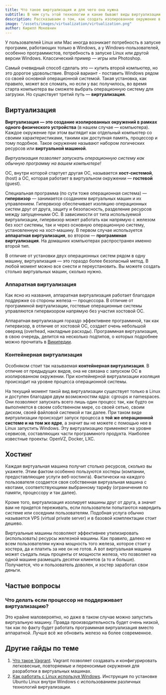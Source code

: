 ```yaml
---
title: Что такое виртуализация и для чего она нужна
subtitle: В чем суть этой технологии и какие бывают виды виртуализации.
description: Рассказываем о том, как создать изолированное окружение в рамках одного компьютера
image: "/assets/images/virtualization/virtualization.png"
author: Кирилл Мокевнин
---
```


У пользователей Linux или Mac иногда возникает потребность в запуске программ, работающих только в Windows, а у Windows-пользователей, особенно программистов, потребность в запуске Linux или другой версии Windows. Классический пример — игры или Photoshop.

<Banner name="intensive-devops"/>

Самый очевидный способ сделать это — купить второй компьютер, но это дорогое удовольствие. Второй вариант - поставить Windows рядом со своей основной операционной системой. Такая установка, как правило, может все сломать, но если у вас получилось, во время старта компьютера вы сможете выбрать операционную систему для загрузки. Но существует третий путь — **виртуализация**.

## Виртуализация

**Виртуализация — это создание изолированных окружений в рамках одного физического устройства** (в нашем случае — компьютера). Каждое окружение при этом выглядит как отдельный компьютер со своими характеристиками, такими как доступная память, процессор и тому подобное. Такое окружение называют набором логических ресурсов или **виртуальной машиной**.

*Виртуализация позволяет запускать операционную систему как обычную программу на вашем компьютере!*

ОС, внутри которой стартует другая ОС, называется **хост-системой**, (host) а ОС, которая работает в виртуальном окружении — **гостевой** (guest).

Специальная программа (по сути тоже операционная система) — **гипервизор** — занимается созданием виртуальных машин и их управлением. Гипервизор обеспечивает изоляцию операционных систем друг от друга, защиту и безопасность, разделение ресурсов между запущенными ОС. В зависимости от типа используемой виртуализации, гипервизор может работать как напрямую с железом без хост системы, так и через основную операционную систему, установленную на хост-машину. В первом случае используется **аппаратная виртуализация**, во втором — **программная виртуализация**. На домашних компьютерах распространен именно второй тип.

В отличие от установки двух операционных систем рядом в одну машину, виртуализация — это гораздо более безопасный метод. В любой момент можно все снести и переустановить. Вы можете создать столько виртуальных машин, сколько нужно.

### Аппаратная виртуализация

Как ясно из названия, аппаратная виртуализация работает благодаря поддержке со стороны железа — процессора. В отличие от программной виртуализации, гостевые операционные системы управляются гипервизором напрямую без участия хостовой ОС.

Аппаратная виртуализация гораздо эффективнее программной, так как гипервизор, в отличие от хостовой ОС, создает очень небольшой оверхед (overhead, накладные расходы). Программная виртуализация, в свою очередь, делится на несколько подтипов, о которых подробнее можно прочитать в [Википедии](https://ru.wikipedia.org/wiki/Виртуализация).

### Контейнерная виртуализация

Особняком стоит так называемая **контейнерная виртуализация**. В отличие от предыдущих видов, она не связана с запуском ОС в изолированном окружении. При контейнерной виртуализации изоляция происходит на уровне процесса операционной системы.

На текущий момент такой вид виртуализации существует только в Linux и доступен благодаря двум возможностям ядра: cgroups и namespaces. Они позволяют запускать всего лишь один процесс так, как будто он выполняется в своем собственном мире, со своей сетью, своим диском, своей файловой системой и так далее. При таком виде виртуализации происходит запуск процесса в **той же операционной системе и на том же ядре**, а значит вы не можете с помощью нее в Linux запустить Windows. Эту виртуализацию применяют на уровне сервисов, составляющих части программного продукта. Наиболее известные проекты: OpenVZ, Docker, LXC.

## Хостинг

Каждая виртуальная машина получит столько ресурсов, сколько вы укажете. Этим фактом особенно пользуются хостеры (компании, предоставляющие услуги веб-хостинга). Фактически на каждого пользователя создается своя собственная виртуальная машина с квотами, соответствующими выбранному тарифу (ограничения по памяти, процессору и так далее).

Кроме того, виртуализация изолирует машины друг от друга, а значит вам не придется переживать, если пользователи попытаются навредить системе или соседним пользователям. Подобная услуга обычно называется VPS (virtual private server) и в базовой комплектации стоит дешево.

Виртуальные машины позволяют эффективнее утилизировать (использовать) ресурсы железной машины. Как правило, далеко не всем пользователям нужна мощность того железа, которое стоит у хостера, да и платить за нее он не готов. А вот виртуальная машина может съедать лишь проценты от мощности железа, что позволяет на одной машине размещать десятки клиентов (а то и больше). Получается, что и пользователь доволен, и хостер заработал свои деньги.

## Частые вопросы

### Что делать если процессор не поддерживает виртуализацию?

Это крайне маловероятно, но даже в таком случае можно запустить виртуальную машину. Правда производительность будет очень низкой, так как по факту будет работать программная виртуализация вместо аппаратной. Лучше всё же обновить железо на более современное.

## Другие гайды по теме

1. [Что такое Vagrant](/vagrant/). Vagrant позволяет создавать и конфигурировать легковесные, повторяемые и переносимые окружения для разработки в виртуальных машинах.
2. [Как работать с Linux используя Windows](/ubuntu-linux-in-windows/). Инструкция по установке Ubuntu Linux внутри Windows с использованием различных технологий виртуализации.
